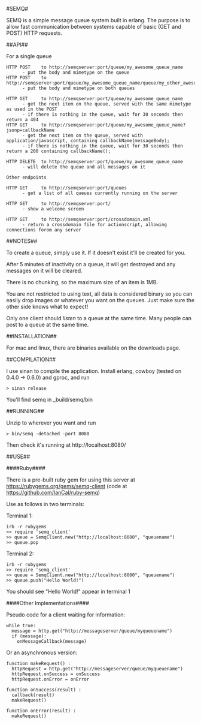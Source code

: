 #SEMQ#

SEMQ is a simple message queue system built in erlang. The purpose is to allow fast communication between systems capable of basic (GET and POST) HTTP requests.

##API##

For a single queue

    HTTP POST    to http://semqserver:port/queue/my_awesome_queue_name
          - put the body and mimetype on the queue
    HTTP POST    to http://semqserver:port/queue/my_awesome_queue_name/queue/my_other_awesome_queue_name
          - put the body and mimetype on both queues
    
    HTTP GET     to http://semqserver:port/queue/my_awesome_queue_name 
          - get the next item on the queue, served with the same mimetype as used in the POST
          - if there is nothing in the queue, wait for 30 seconds then return a 404
    HTTP GET     to http://semqserver:port/queue/my_awesome_queue_name?jsonp=callbackName 
          - get the next item on the queue, served with application/javascript, containing callbackName(messageBody);
          - if there is nothing in the queue, wait for 30 seconds then return a 200 containing callbackName();
    
    HTTP DELETE  to http://semqserver:port/queue/my_awesome_queue_name
          - will delete the queue and all messages on it
    
    Other endpoints
    
    HTTP GET     to http://semqserver:port/queues
          - get a list of all queues currently running on the server
    
    HTTP GET     to http://semqserver:port/
          - show a welcome screen
    
    HTTP GET     to http://semqserver:port/crossdomain.xml
          - return a crossdomain file for actionscript, allowing connections forom any server
    
##NOTES##

To create a queue, simply use it. If it doesn't exist it'll be created for you.

After 5 minutes of inactivity on a queue, it will get destroyed and any messages on it will be cleared. 

There is no chunking, so the maximum size of an item is 1MB.

You are not restricted to using text, all data is considered binary so you can easily drop images or whatever you want on the queues. Just make sure the other side knows what to expect!

Only one client should *listen* to a queue at the same time. Many people can post to a queue at the same time.

##INSTALLATION##

For mac and linux, there are binaries available on the downloads page.

##COMPILATION##

I use sinan to compile the application. Install erlang, cowboy (tested on 0.4.0 -> 0.6.0) and gproc, and run

    > sinan release

You'll find semq in _build/semq/bin

##RUNNING##

Unzip to wherever you want and run 

    > bin/semq -detached -port 8080 

Then check it's running at http://localhost:8080/

##USE##

####Ruby####

There is a pre-built ruby gem for using this server at https://rubygems.org/gems/semq-client (code at https://github.com/IanCal/ruby-semq)

Use as follows in two terminals:

Terminal 1:

    irb -r rubygems
    >> require 'semq_client'
    >> queue = SemqClient.new("http://localhost:8080", "queuename")
    >> queue.pop

Terminal 2:

    irb -r rubygems
    >> require 'semq_client'
    >> queue = SemqClient.new("http://localhost:8080", "queuename")
    >> queue.push("Hello World!")

You should see "Hello World!" appear in terminal 1

####Other Implementations####

Pseudo code for a client waiting for information:

    while true:
      message = http.get("http://messageserver/queue/myqueuename")
      if (message):
        onMessageCallback(message)

Or an asynchronous version:

    function makeRequest() :
      httpRequest = http.get("http://messageserver/queue/myqueuename") 
      httpRequest.onSuccess = onSuccess
      httpRequest.onError = onError
    
    function onSuccess(result) :
      callback(result)
      makeRequest()
    
    function onError(result) :
      makeRequest()
